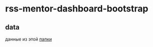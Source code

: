 # rss-mentor-dashboard-bootstrap

## data
данные из этой [папки](https://drive.google.com/open?id=1_BoGFQ65ohCWHp-lO_iuG5mmTppZsAE9)